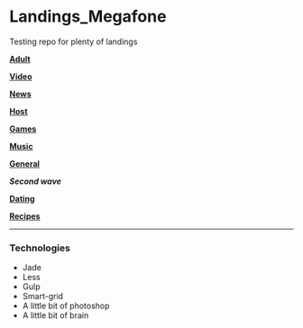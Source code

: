 # Landings_Megafone
Testing repo for plenty of landings

[**Adult**](https://grant-inna.github.io/Landings_Megafone/Adult)

[**Video**](https://grant-inna.github.io/Landings_Megafone/Video)

[**News**](https://grant-inna.github.io/Landings_Megafone/News) 

[**Host**](https://grant-inna.github.io/Landings_Megafone/Host) 

[**Games**](https://grant-inna.github.io/Landings_Megafone/Games) 

[**Music**](https://grant-inna.github.io/Landings_Megafone/Music) 

[**General**](https://grant-inna.github.io/Landings_Megafone/General) 


__*Second wave*__

[**Dating**](https://grant-inna.github.io/Landings_Megafone/New/Dating) 

[**Recipes**](https://grant-inna.github.io/Landings_Megafone/New/Recipes) 




___
### Technologies

* Jade
* Less
* Gulp
* Smart-grid
* A little bit of photoshop
* A little bit of brain

